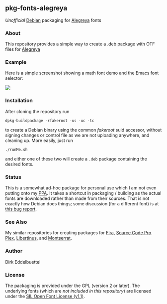 ## pkg-fonts-alegreya

_Unofficial_ [Debian](http://www.debian.org) packaging for 
[Alegreya](https://github.com/huertatipografica/Alegreya) fonts

### About

This repository provides a simple way to create a .deb package with
OTF files for [Alegreya](https://github.com/huertatipografica/Alegreya)

### Example

Here is a simple screenshot showing a math font demo and the Emacs font selector:

![](screenshot/libertinus-demo.png)



### Installation

After cloning the repository run

```
dpkg-buildpackage -rfakeroot -us -uc -tc
```

to create a Debian binary using the common _fakeroot_ suid accessor, without
signing changes or control file as we are not uploading anywhere, and
cleaning up.  More easily, just run

```
./runMe.sh
```

and either one of these two will create a `.deb` package containing the
desired fonts.

### Status

This is a somewhat ad-hoc package for personal use which I am not even
putting onto my [PPA](https://launchpad.net/~edd/+archive/ubuntu/misc).
It takes a shortcut in packaging / building as the actual fonts are
downloaded rather than made from their sources. That is not exactly how
Debian does things; some discussion (for a different font) is at
[this bug report](https://bugs.debian.org/cgi-bin/bugreport.cgi?bug=736681).

### See Also

My similar repositories for creating packages for
[Fira](https://github.com/eddelbuettel/pkg-fonts-fira),
[Source Code Pro](https://github.com/eddelbuettel/pkg-fonts-source-code-pro).
[Plex](https://github.com/eddelbuettel/pkg-fonts-plex),
[Libertinus](https://github.com/eddelbuettel/pkg-fonts-libretinus), and
[Montserrat](https://github.com/eddelbuettel/pkg-fonts-montserrat).

### Author

Dirk Eddelbuettel

### License

The packaging is provided under the GPL (version 2 or later).  The underlying
fonts (which are _not included in this repository_) are licensed under the
[SIL Open Font License (v1.1)](http://scripts.sil.org/OFL).

